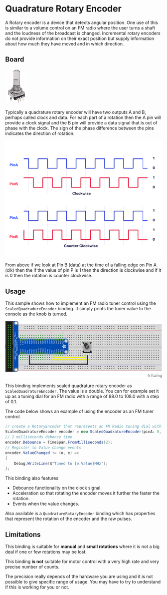 ﻿# Quadrature Rotary Encoder

A Rotary encoder is a device that detects angular position. One use of this is similar to a volume control on an FM radio where the user turns a shaft and the loudness of the broadcast is changed. Incremental rotary encoders do not provide information on their exact position but supply information about how much they have moved and in which direction.

## Board

![image of rotary encoder](pec11r.png)

Typically a quadrature rotary encoder will have two outputs A and B, perhaps called clock and data. For each part of a rotation then the A pin will provide a clock signal and the B pin will provide a data signal that is out of phase with the clock. The sign of the phase difference between the pins indicates the direction of rotation.

![encoder](encoder.png)

From above if we look at Pin B (data) at the time of a falling edge on Pin A (clk) then the if the value of pin P is 1 then the direction is clockwise and if it is 0 then the rotation is counter clockwise.

## Usage

This sample shows how to implement an FM radio tuner control using the `ScaledQuadradureEncoder` binding. It simply prints the tuner value to the console as the knob is turned.

![rotary example](RotaryEncoder.Sample_bb.png)

This binding implements scaled quadrature rotary encoder as `ScaledQuadratureEncoder`. The value is a double. You can for example set it up as a tuning dial for an FM radio with a range of 88.0 to 108.0 with a step of 0.1.

The code below shows an example of using the encoder as an FM tuner control.

```csharp
// create a RotaryEncoder that represents an FM Radio tuning dial with a range of 88 -> 108 MHz
ScaledQuadratureEncoder encoder = new ScaledQuadratureEncoder(pinA: 5, pinB: 6, PinEventTypes.Falling, pulsesPerRotation: 20, pulseIncrement: 0.1, rangeMin: 88.0, rangeMax: 108.0) { Value = 88 };
// 2 milliseconds debonce time
encoder.Debounce = TimeSpan.FromMilliseconds(2);
// Register to Value change events
encoder.ValueChanged += (o, e) =>
{
    Debug.WriteLine($"Tuned to {e.Value}MHz");
};
```

This binding also features 

- Debounce functionality on the clock signal.
- Acceleration so that rotating the encoder moves it further the faster the rotation.
- Events when the value changes.

Also available is a `QuadratureRotaryEncoder` binding which has properties that represent the rotation of the encoder and the raw pulses.

## Limitations

This binding is suitable for **manual** and **small rotations** where it is not a big deal if one or few rotations may be lost.

This binding **is not** suitable for motor control with a very high rate and very precise number of counts.

The precision really depends of the hardware you are using and it is not possible to give specific range of usage. You may have to try to understand if this is working for you or not.
